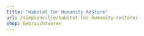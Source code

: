 ```yaml
---
title: "Habitat for Humanity ReStore"
url: /simpsonville/habitat-for-humanity-restore/
shop: Gebrauchtwaren
---
```

